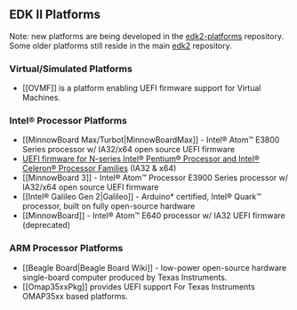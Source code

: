 ## EDK II Platforms

Note: new platforms are being developed in the [edk2-platforms](https://github.com/tianocore/edk2-platforms) repository. Some older platforms still reside in the main [edk2](https://github.com/tianocore/edk2) repository.

### Virtual/Simulated Platforms

* [[OVMF]] is a platform enabling UEFI firmware support for Virtual Machines.

### Intel® Processor Platforms

* [[MinnowBoard Max/Turbot|MinnowBoardMax]] - Intel® Atom™ E3800 Series processor w/ IA32/x64 open source UEFI firmware
* [UEFI firmware for N-series Intel® Pentium® Processor and Intel® Celeron® Processor Families](https://firmware.intel.com/projects/braswell-uefi) (IA32 & x64)
* [[MinnowBoard 3]] - Intel® Atom™ Processor E3900 Series processor w/ IA32/x64 open source UEFI firmware
* [[Intel® Galileo Gen 2|Galileo]] - Arduino* certified,  Intel® Quark™ processor, built on fully open-source hardware 
* [[MinnowBoard]] - Intel® Atom™ E640 processor w/ IA32 UEFI firmware (deprecated)

### ARM Processor Platforms

* [[Beagle Board|Beagle Board Wiki]] -  low-power open-source hardware single-board computer produced by Texas Instruments.
* [[Omap35xxPkg]] provides UEFI support For Texas Instruments OMAP35xx based platforms.
